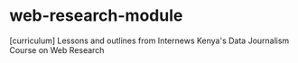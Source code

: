 web-research-module
===================

[curriculum] Lessons and outlines from Internews Kenya's Data Journalism Course on Web Research
